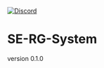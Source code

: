 [![Discord](https://discordapp.com/api/guilds/306529139479937025/widget.png)](https://discord.gg/KWmrpey)
# SE-RG-System

version 0.1.0
